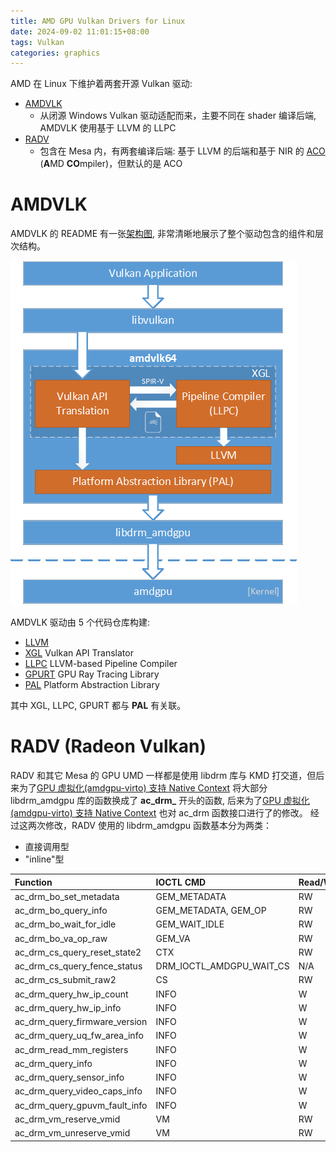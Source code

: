 ```yaml
---
title: AMD GPU Vulkan Drivers for Linux
date: 2024-09-02 11:01:15+08:00
tags: Vulkan
categories: graphics
---
```


AMD 在 Linux 下维护着两套开源 Vulkan 驱动: 
- [AMDVLK](https://github.com/GPUOpen-Drivers/AMDVLK)
    - 从闭源 Windows Vulkan 驱动适配而来，主要不同在 shader 编译后端, AMDVLK 使用基于 LLVM 的 LLPC
- [RADV](https://docs.mesa3d.org/drivers/radv.html)
    - 包含在 Mesa 内，有两套编译后端: 基于 LLVM 的后端和基于 NIR 的 [ACO](https://gitlab.freedesktop.org/mesa/mesa/-/blob/main/src/amd/compiler/README.md) (**A**MD **CO**mpiler)，但默认的是 ACO

<!--more-->

# AMDVLK

AMDVLK 的 README 有一张[架构图](https://github.com/GPUOpen-Drivers/AMDVLK?tab=readme-ov-file#amd-open-source-driver-for-vulkan), 非常清晰地展示了整个驱动包含的组件和层次结构。

![topLevelArch](/images/radv/topLevelArch.png)

AMDVLK 驱动由 5 个代码仓库构建:

- [LLVM](https://github.com/GPUOpen-Drivers/llvm-project)
- [XGL](https://github.com/GPUOpen-Drivers/xgl) Vulkan API Translator
- [LLPC](https://github.com/GPUOpen-Drivers/llpc) LLVM-based Pipeline Compiler
- [GPURT](https://github.com/GPUOpen-Drivers/gpurt) GPU Ray Tracing Library
- [PAL](https://github.com/GPUOpen-Drivers/pal) Platform Abstraction Library

其中 XGL, LLPC, GPURT 都与 **PAL** 有关联。

# RADV (Radeon Vulkan)

RADV 和其它 Mesa 的 GPU UMD 一样都是使用 libdrm 库与 KMD 打交道，但后来为了[GPU 虚拟化(amdgpu-virto) 支持 Native Context](https://gitlab.freedesktop.org/mesa/mesa/-/merge_requests/32067) 将大部分 libdrm_amdgpu 库的函数换成了 **ac_drm_** 开头的函数, 后来为了[GPU 虚拟化(amdgpu-virto) 支持 Native Context](https://gitlab.freedesktop.org/mesa/mesa/-/merge_requests/21658) 也对 ac_drm 函数接口进行了的修改。 经过这两次修改，RADV 使用的 libdrm_amdgpu 函数基本分为两类：

- 直接调用型
- "inline"型

| Function                      | IOCTL CMD                       | Read/Write |
|:------------------------------|:--------------------------------|:-----------|
| ac_drm_bo_set_metadata        | GEM_METADATA                    | RW         |
| ac_drm_bo_query_info          | GEM_METADATA, GEM_OP            | RW         |
| ac_drm_bo_wait_for_idle       | GEM_WAIT_IDLE                   | RW         |
| ac_drm_bo_va_op_raw           | GEM_VA                          | RW         |
| ac_drm_cs_query_reset_state2  | CTX                             | RW         |
| ac_drm_cs_query_fence_status  | DRM_IOCTL_AMDGPU_WAIT_CS        | N/A        |
| ac_drm_cs_submit_raw2         | CS                              | RW         |
| ac_drm_query_hw_ip_count      | INFO                            | W          |
| ac_drm_query_hw_ip_info       | INFO                            | W          |
| ac_drm_query_firmware_version | INFO                            | W          |
| ac_drm_query_uq_fw_area_info  | INFO                            | W          |
| ac_drm_read_mm_registers      | INFO                            | W          |
| ac_drm_query_info             | INFO                            | W          |
| ac_drm_query_sensor_info      | INFO                            | W          |
| ac_drm_query_video_caps_info  | INFO                            | W          |
| ac_drm_query_gpuvm_fault_info | INFO                            | W          |
| ac_drm_vm_reserve_vmid        | VM                              | RW         |
| ac_drm_vm_unreserve_vmid      | VM                              | RW         |

